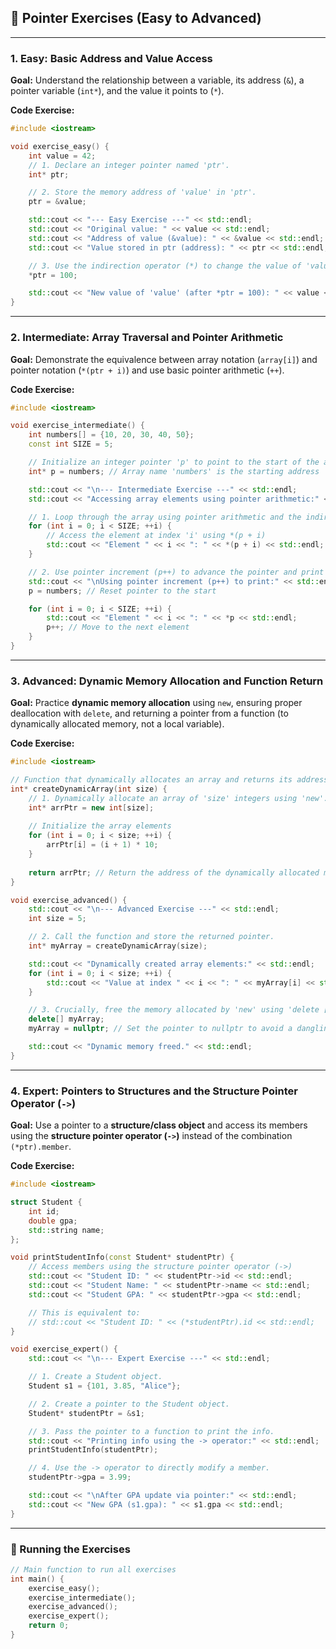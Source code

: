 ## 🎯 Pointer Exercises (Easy to Advanced)

-----

### 1\. Easy: Basic Address and Value Access

**Goal:** Understand the relationship between a variable, its address (`&`), a pointer variable (`int*`), and the value it points to (`*`).

**Code Exercise:**

```cpp
#include <iostream>

void exercise_easy() {
    int value = 42;
    // 1. Declare an integer pointer named 'ptr'.
    int* ptr;

    // 2. Store the memory address of 'value' in 'ptr'.
    ptr = &value;

    std::cout << "--- Easy Exercise ---" << std::endl;
    std::cout << "Original value: " << value << std::endl;
    std::cout << "Address of value (&value): " << &value << std::endl;
    std::cout << "Value stored in ptr (address): " << ptr << std::endl;

    // 3. Use the indirection operator (*) to change the value of 'value' to 100.
    *ptr = 100;

    std::cout << "New value of 'value' (after *ptr = 100): " << value << std::endl;
}
```

-----

### 2\. Intermediate: Array Traversal and Pointer Arithmetic

**Goal:** Demonstrate the equivalence between array notation (`array[i]`) and pointer notation (`*(ptr + i)`) and use basic pointer arithmetic (`++`).

**Code Exercise:**

```cpp
#include <iostream>

void exercise_intermediate() {
    int numbers[] = {10, 20, 30, 40, 50};
    const int SIZE = 5;

    // Initialize an integer pointer 'p' to point to the start of the array.
    int* p = numbers; // Array name 'numbers' is the starting address

    std::cout << "\n--- Intermediate Exercise ---" << std::endl;
    std::cout << "Accessing array elements using pointer arithmetic:" << std::endl;

    // 1. Loop through the array using pointer arithmetic and the indirection operator.
    for (int i = 0; i < SIZE; ++i) {
        // Access the element at index 'i' using *(p + i)
        std::cout << "Element " << i << ": " << *(p + i) << std::endl;
    }

    // 2. Use pointer increment (p++) to advance the pointer and print the values.
    std::cout << "\nUsing pointer increment (p++) to print:" << std::endl;
    p = numbers; // Reset pointer to the start

    for (int i = 0; i < SIZE; ++i) {
        std::cout << "Element " << i << ": " << *p << std::endl;
        p++; // Move to the next element
    }
}
```

-----

### 3\. Advanced: Dynamic Memory Allocation and Function Return

**Goal:** Practice **dynamic memory allocation** using `new`, ensuring proper deallocation with `delete`, and returning a pointer from a function (to dynamically allocated memory, not a local variable).

**Code Exercise:**

```cpp
#include <iostream>

// Function that dynamically allocates an array and returns its address.
int* createDynamicArray(int size) {
    // 1. Dynamically allocate an array of 'size' integers using 'new'.
    int* arrPtr = new int[size];
    
    // Initialize the array elements
    for (int i = 0; i < size; ++i) {
        arrPtr[i] = (i + 1) * 10;
    }
    
    return arrPtr; // Return the address of the dynamically allocated memory
}

void exercise_advanced() {
    std::cout << "\n--- Advanced Exercise ---" << std::endl;
    int size = 5;

    // 2. Call the function and store the returned pointer.
    int* myArray = createDynamicArray(size);

    std::cout << "Dynamically created array elements:" << std::endl;
    for (int i = 0; i < size; ++i) {
        std::cout << "Value at index " << i << ": " << myArray[i] << std::endl;
    }

    // 3. Crucially, free the memory allocated by 'new' using 'delete []'.
    delete[] myArray;
    myArray = nullptr; // Set the pointer to nullptr to avoid a dangling pointer.

    std::cout << "Dynamic memory freed." << std::endl;
}
```

-----

### 4\. Expert: Pointers to Structures and the Structure Pointer Operator (`->`)

**Goal:** Use a pointer to a **structure/class object** and access its members using the **structure pointer operator (`->`)** instead of the combination `(*ptr).member`.

**Code Exercise:**

```cpp
#include <iostream>

struct Student {
    int id;
    double gpa;
    std::string name;
};

void printStudentInfo(const Student* studentPtr) {
    // Access members using the structure pointer operator (->)
    std::cout << "Student ID: " << studentPtr->id << std::endl;
    std::cout << "Student Name: " << studentPtr->name << std::endl;
    std::cout << "Student GPA: " << studentPtr->gpa << std::endl;

    // This is equivalent to:
    // std::cout << "Student ID: " << (*studentPtr).id << std::endl;
}

void exercise_expert() {
    std::cout << "\n--- Expert Exercise ---" << std::endl;

    // 1. Create a Student object.
    Student s1 = {101, 3.85, "Alice"};

    // 2. Create a pointer to the Student object.
    Student* studentPtr = &s1;

    // 3. Pass the pointer to a function to print the info.
    std::cout << "Printing info using the -> operator:" << std::endl;
    printStudentInfo(studentPtr);

    // 4. Use the -> operator to directly modify a member.
    studentPtr->gpa = 3.99;

    std::cout << "\nAfter GPA update via pointer:" << std::endl;
    std::cout << "New GPA (s1.gpa): " << s1.gpa << std::endl;
}
```

-----

### 🚀 Running the Exercises

```cpp
// Main function to run all exercises
int main() {
    exercise_easy();
    exercise_intermediate();
    exercise_advanced();
    exercise_expert();
    return 0;
}
```
